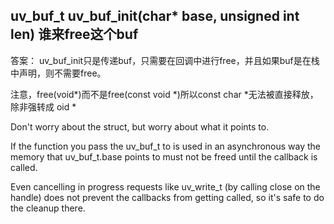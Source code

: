 ## uv_buf_t uv_buf_init(char* base, unsigned int len) 谁来free这个buf

答案： uv_buf_init只是传递buf，只需要在回调中进行free，并且如果buf是在栈中声明，则不需要free。

注意，free(void*)而不是free(const void *)所以const char *无法被直接释放，除非强转成 oid *
   
   Don't worry about the struct, but worry about what it points to.
   
   If the function you pass the uv_buf_t to is used in an asynchronous way the memory that uv_buf_t.base points to must not be freed until the callback is called.
   
   Even cancelling in progress requests like uv_write_t (by calling close on the handle) does not prevent the callbacks from getting called, so it's safe to do the cleanup there.